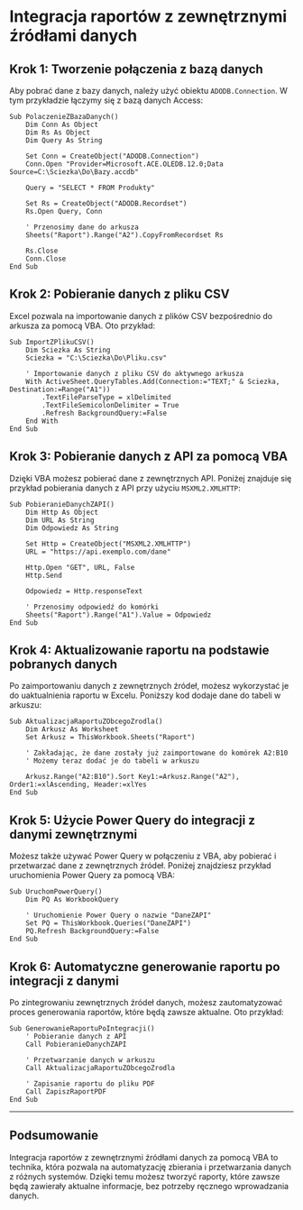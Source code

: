 # Integracja raportów z zewnętrznymi źródłami danych

## Krok 1: Tworzenie połączenia z bazą danych

Aby pobrać dane z bazy danych, należy użyć obiektu `ADODB.Connection`. W tym przykładzie łączymy się z bazą danych Access:

```vba
Sub PolaczenieZBazaDanych()
    Dim Conn As Object
    Dim Rs As Object
    Dim Query As String

    Set Conn = CreateObject("ADODB.Connection")
    Conn.Open "Provider=Microsoft.ACE.OLEDB.12.0;Data Source=C:\Sciezka\Do\Bazy.accdb"

    Query = "SELECT * FROM Produkty"

    Set Rs = CreateObject("ADODB.Recordset")
    Rs.Open Query, Conn

    ' Przenosimy dane do arkusza
    Sheets("Raport").Range("A2").CopyFromRecordset Rs

    Rs.Close
    Conn.Close
End Sub
```

## Krok 2: Pobieranie danych z pliku CSV

Excel pozwala na importowanie danych z plików CSV bezpośrednio do arkusza za pomocą VBA. Oto przykład:

```vba
Sub ImportZPlikuCSV()
    Dim Sciezka As String
    Sciezka = "C:\Sciezka\Do\Pliku.csv"

    ' Importowanie danych z pliku CSV do aktywnego arkusza
    With ActiveSheet.QueryTables.Add(Connection:="TEXT;" & Sciezka, Destination:=Range("A1"))
        .TextFileParseType = xlDelimited
        .TextFileSemicolonDelimiter = True
        .Refresh BackgroundQuery:=False
    End With
End Sub
```

## Krok 3: Pobieranie danych z API za pomocą VBA

Dzięki VBA możesz pobierać dane z zewnętrznych API. Poniżej znajduje się przykład pobierania danych z API przy użyciu `MSXML2.XMLHTTP`:

```vba
Sub PobieranieDanychZAPI()
    Dim Http As Object
    Dim URL As String
    Dim Odpowiedz As String

    Set Http = CreateObject("MSXML2.XMLHTTP")
    URL = "https://api.exemplo.com/dane"

    Http.Open "GET", URL, False
    Http.Send

    Odpowiedz = Http.responseText

    ' Przenosimy odpowiedź do komórki
    Sheets("Raport").Range("A1").Value = Odpowiedz
End Sub
```

## Krok 4: Aktualizowanie raportu na podstawie pobranych danych

Po zaimportowaniu danych z zewnętrznych źródeł, możesz wykorzystać je do uaktualnienia raportu w Excelu. Poniższy kod dodaje dane do tabeli w arkuszu:

```vba
Sub AktualizacjaRaportuZObcegoZrodla()
    Dim Arkusz As Worksheet
    Set Arkusz = ThisWorkbook.Sheets("Raport")

    ' Zakładając, że dane zostały już zaimportowane do komórek A2:B10
    ' Możemy teraz dodać je do tabeli w arkuszu

    Arkusz.Range("A2:B10").Sort Key1:=Arkusz.Range("A2"), Order1:=xlAscending, Header:=xlYes
End Sub
```

## Krok 5: Użycie Power Query do integracji z danymi zewnętrznymi

Możesz także używać Power Query w połączeniu z VBA, aby pobierać i przetwarzać dane z zewnętrznych źródeł. Poniżej znajdziesz przykład uruchomienia Power Query za pomocą VBA:

```vba
Sub UruchomPowerQuery()
    Dim PQ As WorkbookQuery

    ' Uruchomienie Power Query o nazwie "DaneZAPI"
    Set PQ = ThisWorkbook.Queries("DaneZAPI")
    PQ.Refresh BackgroundQuery:=False
End Sub
```

## Krok 6: Automatyczne generowanie raportu po integracji z danymi

Po zintegrowaniu zewnętrznych źródeł danych, możesz zautomatyzować proces generowania raportów, które będą zawsze aktualne. Oto przykład:

```vba
Sub GenerowanieRaportuPoIntegracji()
    ' Pobieranie danych z API
    Call PobieranieDanychZAPI

    ' Przetwarzanie danych w arkuszu
    Call AktualizacjaRaportuZObcegoZrodla

    ' Zapisanie raportu do pliku PDF
    Call ZapiszRaportPDF
End Sub
```

---

## Podsumowanie

Integracja raportów z zewnętrznymi źródłami danych za pomocą VBA to technika, która pozwala na automatyzację zbierania i przetwarzania danych z różnych systemów. Dzięki temu możesz tworzyć raporty, które zawsze będą zawierały aktualne informacje, bez potrzeby ręcznego wprowadzania danych.
